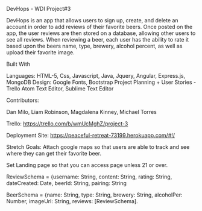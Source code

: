 DevHops - WDI Project#3

DevHops is an app that allows users to sign up, create, and delete an account in order to add reviews of their favorite beers. Once posted on the app, the user reviews are then stored on a database, allowing other users to see all reviews. When reviewing a beer, each user has the ability to rate it based upon the beers name, type, brewery, alcohol percent, as well as upload their favorite image.


Built With

Languages: HTML-5, Css, Javascript, Java, Jquery, Angular, Express.js, MongoDB
Design: Google Fonts, Bootstrap
Project Planning + User Stories - Trello
Atom Text Editor, Sublime Text Editor


Contributors:

Dan Milo,
Liam Robinson,
Magdalena Kinney,
Michael Torres


Trello: https://trello.com/b/wmUcMghZ/project-3

Deployment Site: https://peaceful-retreat-73199.herokuapp.com/#!/


Stretch Goals:
Attach google maps so that users are able to track and see where they can get their favorite beer.

Set Landing page so that you can access page unless 21 or over.




ReviewSchema = {username: String, content: String, rating: String, dateCreated: Date, beerId: String, pairing: String

BeerSchema = {name: String, type: String, brewery: String, alcoholPer: Number, imageUrl: String, reviews: [ReviewSchema].
